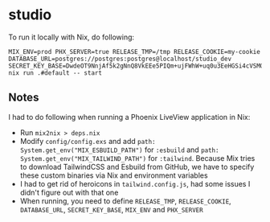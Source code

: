 # studio

To run it locally with Nix, do following:

```
MIX_ENV=prod PHX_SERVER=true RELEASE_TMP=/tmp RELEASE_COOKIE=my-cookie DATABASE_URL=postgres://postgres:postgres@localhost/studio_dev SECRET_KEY_BASE=DwdeOT9NnjAf5k2gNnQ8VkEEe5PIQm+ujFWhW+uq0u3EeHGSi4cVSMQbLFJo8vpa nix run .#default -- start
```

## Notes

I had to do following when running a Phoenix LiveView application in Nix:

- Run `mix2nix > deps.nix`
- Modify `config/config.exs` and add `path: System.get_env("MIX_ESBUILD_PATH")` for `:esbuild` and `path: System.get_env("MIX_TAILWIND_PATH")` for `:tailwind`. Because Mix tries to download TailwindCSS and Esbuild from GitHub, we have to specify these custom binaries via Nix and environment variables
- I had to get rid of heroicons in `tailwind.config.js`, had some issues I didn't figure out with that one
- When running, you need to define `RELEASE_TMP`, `RELEASE_COOKIE`, `DATABASE_URL`, `SECRET_KEY_BASE`, `MIX_ENV` and `PHX_SERVER`
